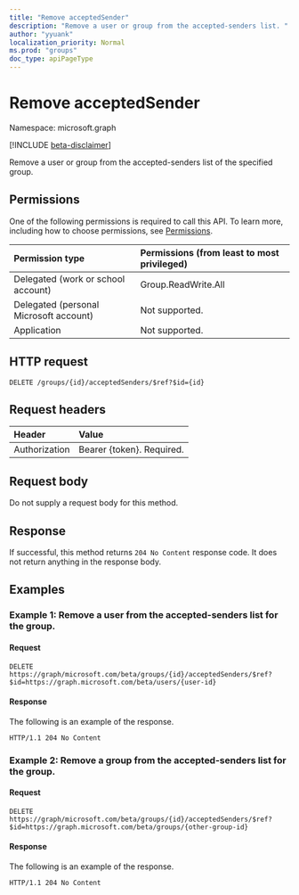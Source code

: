```yaml
---
title: "Remove acceptedSender"
description: "Remove a user or group from the accepted-senders list. "
author: "yyuank"
localization_priority: Normal
ms.prod: "groups"
doc_type: apiPageType
---
```


# Remove acceptedSender

Namespace: microsoft.graph

[!INCLUDE [beta-disclaimer](../../includes/beta-disclaimer.md)]

Remove a user or group from the accepted-senders list of the specified group. 

## Permissions
One of the following permissions is required to call this API. To learn more, including how to choose permissions, see [Permissions](/graph/permissions-reference).

| Permission type                        | Permissions (from least to most privileged)  |
|:---------------------------------------|:-------------------------------------------- |
| Delegated (work or school account)     | Group.ReadWrite.All    |
| Delegated (personal Microsoft account) | Not supported.|
| Application                            | Not supported.|

## HTTP request
<!-- { "blockType": "ignored" } -->
```http
DELETE /groups/{id}/acceptedSenders/$ref?$id={id}
```

## Request headers
| Header         | Value                      |
|:---------------|:---------------------------|
| Authorization  | Bearer {token}. Required.  

## Request body
Do not supply a request body for this method.

## Response
If successful, this method returns `204 No Content` response code. It does not return anything in the response body.

## Examples
### Example 1: Remove a user from the accepted-senders list for the group.
#### Request

<!-- {
  "blockType": "request",
  "name": "remove_user_from_acceptedsenderslist_of_group"
}-->
```http
DELETE https://graph/microsoft.com/beta/groups/{id}/acceptedSenders/$ref?$id=https://graph.microsoft.com/beta/users/{user-id}
```

#### Response
The following is an example of the response. 

<!-- {
  "blockType": "response",
  "name": "remove_user_from_acceptedsenderslist_of_group",
  "truncated": true
} -->
```http
HTTP/1.1 204 No Content
```

### Example 2: Remove a group from the accepted-senders list for the group.
#### Request

<!-- {
  "blockType": "request",
  "name": "remove_group_from_acceptedsenderslist_of_group"
}-->
```http
DELETE https://graph/microsoft.com/beta/groups/{id}/acceptedSenders/$ref?$id=https://graph.microsoft.com/beta/groups/{other-group-id}
```

#### Response
The following is an example of the response. 

<!-- {
  "blockType": "response",
  "name": "remove_group_from_acceptedsenderslist_of_group",
  "truncated": true
} -->
```http
HTTP/1.1 204 No Content
```

<!-- uuid: 8fcb5dbc-d5aa-4681-8e31-b001d5168d79
2015-10-25 14:57:30 UTC -->
<!--
{
  "type": "#page.annotation",
  "description": "Remove acceptedSender",
  "keywords": "",
  "section": "documentation",
  "tocPath": "",
  "suppressions": []
}
-->
